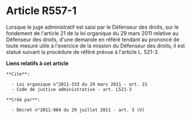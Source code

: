 # Article R557-1

Lorsque le juge administratif est saisi par le Défenseur des droits, sur le fondement de l'article 21 de la loi organique du
29 mars 2011 relative au Défenseur des droits, d'une demande en référé tendant au prononcé de toute mesure utile à l'exercice
de la mission du Défenseur des droits, il est statué suivant la procédure de référé prévue à l'article L. 521-3.

**Liens relatifs à cet article**

	**Cite**:

	  - Loi organique n°2011-333 du 29 mars 2011 - art. 21
	  - Code de justice administrative - art. L521-3

	**Créé par**:

	  - Décret n°2011-904 du 29 juillet 2011 - art. 3 (V)
